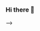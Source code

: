 ### Hi there 👋

<!--
- 👋 Hi, I’m @ToluCode
- 👀 I’m a Frontend Developer skilled in Javascript and ReactJS framework
- 🌱 I’m currently learning Nodejs and React Native

- 📫 How to reach me toluphilip619@gmail.com

<!---
ToluCode/ToluCode is a ✨ special ✨ repository because its `README.md` (this file) appears on your GitHub profile.
You can click the Preview link to take a look at your changes.
--->

-->
